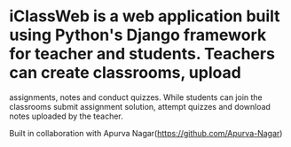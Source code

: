 # iClassWeb is a web application built using Python's Django framework for teacher and students. Teachers can create classrooms, upload
assignments, notes and conduct quizzes. While students can join the classrooms submit assignment solution, attempt quizzes and download
notes uploaded by the teacher.

Built in collaboration with Apurva Nagar(https://github.com/Apurva-Nagar) 
